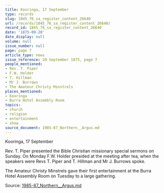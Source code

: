```yaml
---
title: Kooringa, 17 September
type: records
slug: 1845_76_sa_register_content_26640
url: /records/1845_76_sa_register_content_26640/
record_id: 1845_76_sa_register_content_26640
date: '1875-09-20'
date_display: null
volume: null
issue_number: null
page: page 7
article_type: news
issue_reference: 20 September 1875, page 7
people_mentioned:
- Rev. T. Piper
- F.W. Holder
- T. Hillman
- Mr J. Burrows
- The Amateur Christy Minstrels
places_mentioned:
- Kooringa
- Burra Hotel Assembly Room
topics:
- church
- religion
- entertainment
- show
source_document: 1985-87_Northern__Argus.md
---
```


Kooringa, 17 September

Rev. T. Piper presented the Bible Christian missionary special sermons on Sunday.  On Monday F.W. Holder presided at the meeting after tea, when the speakers were Revs T. Piper and T. Hillman and Mr J. Burrows spoke.

The Amateur Christy Minstrels gave their first entertainment at the Burra Hotel Assembly Room on Tuesday to a large gathering.

Source: [1985-87_Northern__Argus.md](/downloads/markdown/1985-87_Northern__Argus.md)
